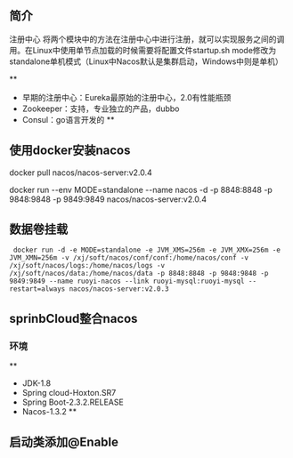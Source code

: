 ## 简介
注册中心	将两个模块中的方法在注册中心中进行注册，就可以实现服务之间的调用。在Linux中使用单节点加载的时候需要将配置文件startup.sh mode修改为standalone单机模式（Linux中Nacos默认是集群启动，Windows中则是单机）

**
- 早期的注册中心：Eureka最原始的注册中心，2.0有性能瓶颈
- Zookeeper：支持，专业独立的产品，dubbo
- Consul：go语言开发的
**


## 使用docker安装nacos

docker pull nacos/nacos-server:v2.0.4

docker run --env MODE=standalone --name nacos -d -p 8848:8848 -p 9848:9848 -p 9849:9849 nacos/nacos-server:v2.0.4

## 数据卷挂载
```
 docker run -d -e MODE=standalone -e JVM_XMS=256m -e JVM_XMX=256m -e JVM_XMN=256m -v /xj/soft/nacos/conf/conf:/home/nacos/conf -v /xj/soft/nacos/logs:/home/nacos/logs -v /xj/soft/nacos/data:/home/nacos/data -p 8848:8848 -p 9848:9848 -p 9849:9849 --name ruoyi-nacos --link ruoyi-mysql:ruoyi-mysql --restart=always nacos/nacos-server:v2.0.3
```

## sprinbCloud整合nacos
### 环境
**
- JDK-1.8
- Spring cloud-Hoxton.SR7
- Spring Boot-2.3.2.RELEASE
- Nacos-1.3.2
**
## 启动类添加@Enable
